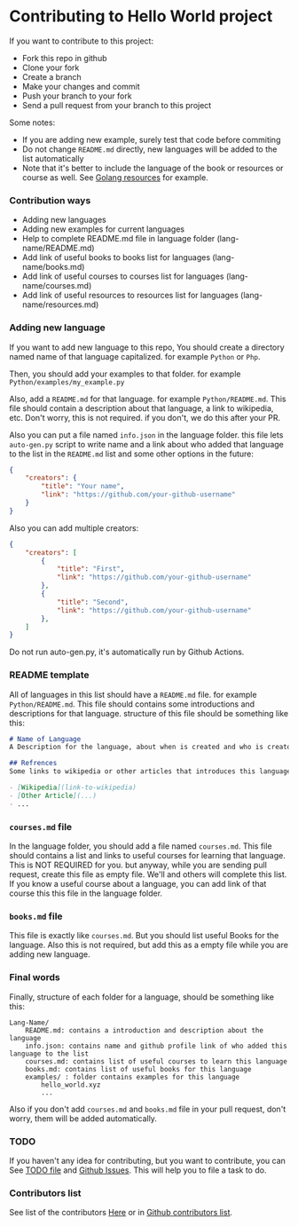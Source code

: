 # Contributing to Hello World project
If you want to contribute to this project:
- Fork this repo in github
- Clone your fork
- Create a branch
- Make your changes and commit
- Push your branch to your fork
- Send a pull request from your branch to this project

Some notes:
- If you are adding new example, surely test that code before commiting
- Do not change `README.md` directly, new languages will be added to the list automatically
- Note that it's better to include the language of the book or resources or course as well. See [Golang resources](/Go/resources.md) for example.

### Contribution ways

- Adding new languages
- Adding new examples for current languages
- Help to complete README.md file in language folder (lang-name/README.md)
- Add link of useful books to books list for languages (lang-name/books.md)
- Add link of useful courses to courses list for languages (lang-name/courses.md)
- Add link of useful resources to resources list for languages (lang-name/resources.md)

### Adding new language
If you want to add new language to this repo, You should create a directory named name of that language capitalized. for example `Python` or `Php`.

Then, you should add your examples to that folder. for example `Python/examples/my_example.py`

Also, add a `README.md` for that language. for example `Python/README.md`.
This file should contain a description about that language, a link to wikipedia, etc.
Don't worry, this is not required. if you don't, we do this after your PR.

Also you can put a file named `info.json` in the language folder. this file lets `auto-gen.py` script to
write name and a link about who added that language to the list in the `README.md` list and some other options in the future:

```json
{
	"creators": {
		"title": "Your name",
		"link": "https://github.com/your-github-username"
	}
}
```

Also you can add multiple creators:

```json
{
	"creators": [
		{
			"title": "First",
			"link": "https://github.com/your-github-username"
		},
		{
			"title": "Second",
			"link": "https://github.com/your-github-username"
		},
	]
}
```

Do not run auto-gen.py, it's automatically run by Github Actions.

### README template
All of languages in this list should have a `README.md` file. for example `Python/README.md`. This file should contains some introductions and descriptions for that language. structure of this file should be something like this:

```markdown
# Name of Language
A Description for the language, about when is created and who is creator of this language, who currently maintains this, A short history, etc. You can use a part of wikipedia.

## Refrences
Some links to wikipedia or other articles that introduces this language.

- [Wikipedia](link-to-wikipedia)
- [Other Article](...)
- ...
```

### `courses.md` file
In the language folder, you should add a file named `courses.md`. This file should contains a list and links to useful courses for learning that language. This is NOT REQUIRED for you. but anyway, while you are sending pull request, create this file as empty file. We'll and others will complete this list. If you know a useful course about a language, you can add link of that course this this file in the language folder.

### `books.md` file
This file is exactly like `courses.md`. But you should list useful Books for the language. Also this is not required, but add this as a empty file while you are adding new language.

### Final words
Finally, structure of each folder for a language, should be something like this:

```
Lang-Name/
	README.md: contains a introduction and description about the language
	info.json: contains name and github profile link of who added this language to the list
	courses.md: contains list of useful courses to learn this language
	books.md: contains list of useful books for this language
	examples/ : folder contains examples for this language
		hello_world.xyz
		...
```

Also if you don't add `courses.md` and `books.md` file in your pull request, don't worry, them will be added automatically.

### TODO
If you haven't any idea for contributing, but you want to contribute, you can See [TODO file](/TODO.md) and [Github Issues](https://github.com/BlackIQ/Hello-World/issues). This will help you to file a task to do.

### Contributors list
See list of the contributors [Here](/CONTRIBUTORS_LIST.md) or in
[Github contributors list](https://github.com/BlackIQ/Hello-World/graphs/contributors).
